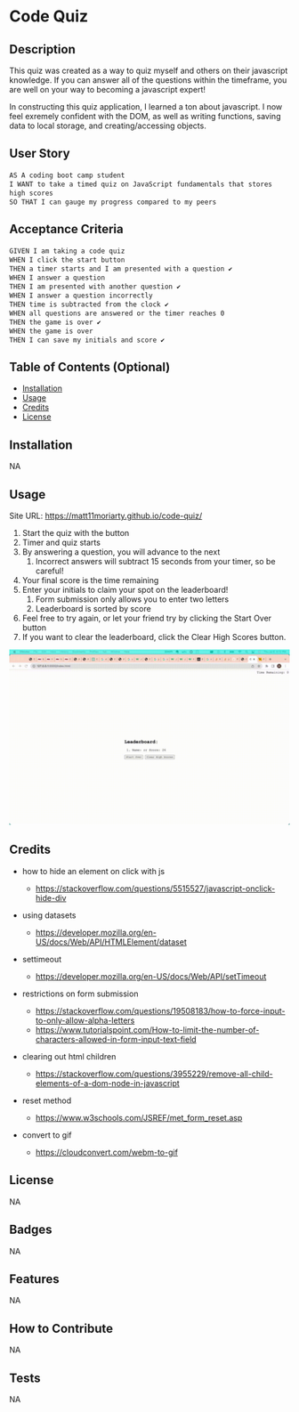 # Code Quiz

## Description

This quiz was created as a way to quiz myself and others on their javascript knowledge.
If you can answer all of the questions within the timeframe, you are well on your way to becoming a javascript expert!

In constructing this quiz application, I learned a ton about javascript. 
I now feel exremely confident with the DOM, as well as writing functions, saving data to local storage, and creating/accessing objects.

## User Story
```
AS A coding boot camp student
I WANT to take a timed quiz on JavaScript fundamentals that stores high scores
SO THAT I can gauge my progress compared to my peers
```
## Acceptance Criteria
```
GIVEN I am taking a code quiz
WHEN I click the start button
THEN a timer starts and I am presented with a question ✔️
WHEN I answer a question
THEN I am presented with another question ✔️
WHEN I answer a question incorrectly
THEN time is subtracted from the clock ✔️
WHEN all questions are answered or the timer reaches 0
THEN the game is over ✔️
WHEN the game is over
THEN I can save my initials and score ✔️
```

## Table of Contents (Optional)


- [Installation](#installation)
- [Usage](#usage)
- [Credits](#credits)
- [License](#license)

## Installation

NA

## Usage

Site URL: https://matt11moriarty.github.io/code-quiz/

1. Start the quiz with the button
2. Timer and quiz starts
3. By answering a question, you will advance to the next
   1. Incorrect answers will subtract 15 seconds from your timer, so be careful!
4. Your final score is the time remaining 
5. Enter your initials to claim your spot on the leaderboard!
   1. Form submission only allows you to enter two letters
   2. Leaderboard is sorted by score
6. Feel free to try again, or let your friend try by clicking the Start Over button
7. If you want to clear the leaderboard, click the Clear High Scores button.


![alt text](./assets/images/quiz_attempt.gif)


## Credits

- how to hide an element on click with js
  - https://stackoverflow.com/questions/5515527/javascript-onclick-hide-div

- using datasets
  - https://developer.mozilla.org/en-US/docs/Web/API/HTMLElement/dataset

- settimeout
  - https://developer.mozilla.org/en-US/docs/Web/API/setTimeout

- restrictions on form submission
  - https://stackoverflow.com/questions/19508183/how-to-force-input-to-only-allow-alpha-letters
  - https://www.tutorialspoint.com/How-to-limit-the-number-of-characters-allowed-in-form-input-text-field

- clearing out html children
  - https://stackoverflow.com/questions/3955229/remove-all-child-elements-of-a-dom-node-in-javascript

- reset method
  - https://www.w3schools.com/JSREF/met_form_reset.asp

- convert to gif
  - https://cloudconvert.com/webm-to-gif
## License

NA

## Badges

NA

## Features

NA

## How to Contribute

NA

## Tests

NA
